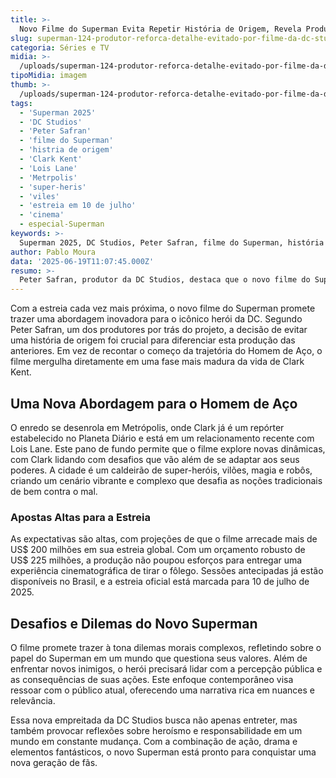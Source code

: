 ```yaml
---
title: >-
  Novo Filme do Superman Evita Repetir História de Origem, Revela Produtor da DC Studios
slug: superman-124-produtor-reforca-detalhe-evitado-por-filme-da-dc-studios
categoria: Séries e TV
midia: >-
  /uploads/superman-124-produtor-reforca-detalhe-evitado-por-filme-da-dc-studios-thumb.webp
tipoMidia: imagem
thumb: >-
  /uploads/superman-124-produtor-reforca-detalhe-evitado-por-filme-da-dc-studios-thumb.webp
tags:
  - 'Superman 2025'
  - 'DC Studios'
  - 'Peter Safran'
  - 'filme do Superman'
  - 'histria de origem'
  - 'Clark Kent'
  - 'Lois Lane'
  - 'Metrpolis'
  - 'super-heris'
  - 'viles'
  - 'estreia em 10 de julho'
  - 'cinema'
  - especial-Superman
keywords: >-
  Superman 2025, DC Studios, Peter Safran, filme do Superman, história de origem, Clark Kent, Lois Lane, Metrópolis, super-heróis, vilões, estreia em 10 de julho, cinema
author: Pablo Moura
data: '2025-06-19T11:07:45.000Z'
resumo: >-
  Peter Safran, produtor da DC Studios, destaca que o novo filme do Superman não contará uma história de origem, optando por um enfoque diferente. A produção chega aos cinemas em 10 de julho de 2025.
---
```


Com a estreia cada vez mais próxima, o novo filme do Superman promete trazer uma abordagem inovadora para o icônico herói da DC. Segundo Peter Safran, um dos produtores por trás do projeto, a decisão de evitar uma história de origem foi crucial para diferenciar esta produção das anteriores. Em vez de recontar o começo da trajetória do Homem de Aço, o filme mergulha diretamente em uma fase mais madura da vida de Clark Kent. 

## Uma Nova Abordagem para o Homem de Aço

O enredo se desenrola em Metrópolis, onde Clark já é um repórter estabelecido no Planeta Diário e está em um relacionamento recente com Lois Lane. Este pano de fundo permite que o filme explore novas dinâmicas, com Clark lidando com desafios que vão além de se adaptar aos seus poderes. A cidade é um caldeirão de super-heróis, vilões, magia e robôs, criando um cenário vibrante e complexo que desafia as noções tradicionais de bem contra o mal.

### Apostas Altas para a Estreia

As expectativas são altas, com projeções de que o filme arrecade mais de US$ 200 milhões em sua estreia global. Com um orçamento robusto de US$ 225 milhões, a produção não poupou esforços para entregar uma experiência cinematográfica de tirar o fôlego. Sessões antecipadas já estão disponíveis no Brasil, e a estreia oficial está marcada para 10 de julho de 2025.

## Desafios e Dilemas do Novo Superman

O filme promete trazer à tona dilemas morais complexos, refletindo sobre o papel do Superman em um mundo que questiona seus valores. Além de enfrentar novos inimigos, o herói precisará lidar com a percepção pública e as consequências de suas ações. Este enfoque contemporâneo visa ressoar com o público atual, oferecendo uma narrativa rica em nuances e relevância.

Essa nova empreitada da DC Studios busca não apenas entreter, mas também provocar reflexões sobre heroísmo e responsabilidade em um mundo em constante mudança. Com a combinação de ação, drama e elementos fantásticos, o novo Superman está pronto para conquistar uma nova geração de fãs.